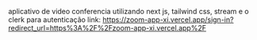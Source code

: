aplicativo de video conferencia utilizando next js, tailwind css, stream e o clerk para autenticação link: https://zoom-app-xi.vercel.app/sign-in?redirect_url=https%3A%2F%2Fzoom-app-xi.vercel.app%2F
